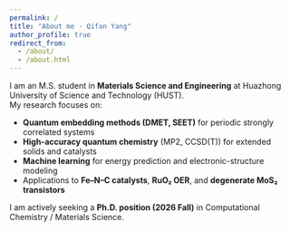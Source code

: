 ```yaml
---
permalink: /
title: "About me - Qifan Yang"
author_profile: true
redirect_from: 
  - /about/
  - /about.html
---
```


I am an M.S. student in **Materials Science and Engineering** at Huazhong University of Science and Technology (HUST).  
My research focuses on:

- **Quantum embedding methods (DMET, SEET)** for periodic strongly correlated systems  
- **High-accuracy quantum chemistry** (MP2, CCSD(T)) for extended solids and catalysts  
- **Machine learning** for energy prediction and electronic-structure modeling  
- Applications to **Fe–N–C catalysts**, **RuO₂ OER**, and **degenerate MoS₂ transistors**

I am actively seeking a **Ph.D. position (2026 Fall)** in Computational Chemistry / Materials Science.
